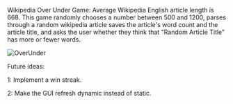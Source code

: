 Wikipedia Over Under Game:
Average Wikipedia English article length is 668. This game randomly chooses a number between 500 and 1200, 
parses through a random wikipedia article saves the article's word count and the article title, 
and asks the user whether they think that "Random Article Title" has more or fewer words. 


![OverUnder](https://github.com/kstodu2/WikiOverUnder/assets/83611423/1fd45b8c-c522-4f41-9ef7-ed5959409ffc)


Future ideas:

1: Implement a win streak.

2: Make the GUI refresh dynamic instead of static.
